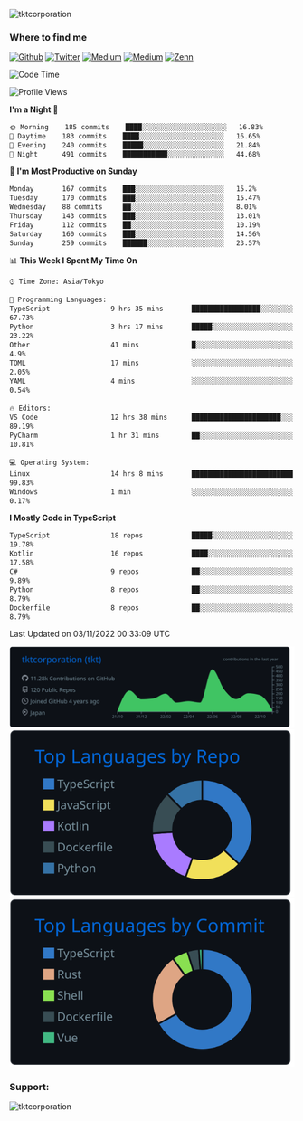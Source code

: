 <p align="left"> <img src="https://komarev.com/ghpvc/?username=tktcorporation&label=Profile%20views&color=0e75b6&style=flat" alt="tktcorporation" /> </p>

<h3>Where to find me</h3>
<p>
<a href="https://github.com/tktcorporation" target="_blank"><img alt="Github" src="https://img.shields.io/badge/GitHub-%2312100E.svg?&style=for-the-badge&logo=Github&logoColor=white" /></a>
<a href="https://twitter.com/tktcorporation" target="_blank"><img alt="Twitter" src="https://img.shields.io/badge/twitter-%231DA1F2.svg?&style=for-the-badge&logo=twitter&logoColor=white" /></a>
<a href="https://www.linkedin.com/in/tktcorporation" target="_blank"><img alt="Medium" src="https://img.shields.io/badge/linkdin-0a66c2.svg?&style=for-the-badge&logo=linkedin&logoColor=white" /></a>
<a href="https://qiita.com/tktcorporation" target="_blank"><img alt="Medium" src="https://img.shields.io/badge/qiita-55C500.svg?&style=for-the-badge&logo=qiita&logoColor=white" /></a>
<a href="https://zenn.dev/tktcorporation" target="_blank"><img alt="Zenn" src="https://img.shields.io/badge/Zenn-3EA8FF.svg?&style=for-the-badge&logo=Zenn&logoColor=white" /></a>
</p>
  
<!--START_SECTION:waka-->
![Code Time](http://img.shields.io/badge/Code%20Time-698%20hrs%2055%20mins-blue)

![Profile Views](http://img.shields.io/badge/Profile%20Views-13-blue)

**I'm a Night 🦉** 

```text
🌞 Morning    185 commits    ████░░░░░░░░░░░░░░░░░░░░░   16.83% 
🌆 Daytime    183 commits    ████░░░░░░░░░░░░░░░░░░░░░   16.65% 
🌃 Evening    240 commits    █████░░░░░░░░░░░░░░░░░░░░   21.84% 
🌙 Night      491 commits    ███████████░░░░░░░░░░░░░░   44.68%

```
📅 **I'm Most Productive on Sunday** 

```text
Monday       167 commits    ███░░░░░░░░░░░░░░░░░░░░░░   15.2% 
Tuesday      170 commits    ███░░░░░░░░░░░░░░░░░░░░░░   15.47% 
Wednesday    88 commits     ██░░░░░░░░░░░░░░░░░░░░░░░   8.01% 
Thursday     143 commits    ███░░░░░░░░░░░░░░░░░░░░░░   13.01% 
Friday       112 commits    ██░░░░░░░░░░░░░░░░░░░░░░░   10.19% 
Saturday     160 commits    ███░░░░░░░░░░░░░░░░░░░░░░   14.56% 
Sunday       259 commits    ██████░░░░░░░░░░░░░░░░░░░   23.57%

```


📊 **This Week I Spent My Time On** 

```text
⌚︎ Time Zone: Asia/Tokyo

💬 Programming Languages: 
TypeScript               9 hrs 35 mins       █████████████████░░░░░░░░   67.73% 
Python                   3 hrs 17 mins       █████░░░░░░░░░░░░░░░░░░░░   23.22% 
Other                    41 mins             █░░░░░░░░░░░░░░░░░░░░░░░░   4.9% 
TOML                     17 mins             ░░░░░░░░░░░░░░░░░░░░░░░░░   2.05% 
YAML                     4 mins              ░░░░░░░░░░░░░░░░░░░░░░░░░   0.54%

🔥 Editors: 
VS Code                  12 hrs 38 mins      ██████████████████████░░░   89.19% 
PyCharm                  1 hr 31 mins        ██░░░░░░░░░░░░░░░░░░░░░░░   10.81%

💻 Operating System: 
Linux                    14 hrs 8 mins       █████████████████████████   99.83% 
Windows                  1 min               ░░░░░░░░░░░░░░░░░░░░░░░░░   0.17%

```

**I Mostly Code in TypeScript** 

```text
TypeScript               18 repos            █████░░░░░░░░░░░░░░░░░░░░   19.78% 
Kotlin                   16 repos            ████░░░░░░░░░░░░░░░░░░░░░   17.58% 
C#                       9 repos             ██░░░░░░░░░░░░░░░░░░░░░░░   9.89% 
Python                   8 repos             ██░░░░░░░░░░░░░░░░░░░░░░░   8.79% 
Dockerfile               8 repos             ██░░░░░░░░░░░░░░░░░░░░░░░   8.79%

```



 Last Updated on 03/11/2022 00:33:09 UTC
<!--END_SECTION:waka-->

[![](https://raw.githubusercontent.com/tktcorporation/tktcorporation/master/profile-summary-card-output/github_dark/0-profile-details.svg)](https://github.com/vn7n24fzkq/github-profile-summary-cards)
[![](https://raw.githubusercontent.com/tktcorporation/tktcorporation/master/profile-summary-card-output/github_dark/1-repos-per-language.svg)](https://github.com/vn7n24fzkq/github-profile-summary-cards) [![](https://raw.githubusercontent.com/tktcorporation/tktcorporation/master/profile-summary-card-output/github_dark/2-most-commit-language.svg)](https://github.com/vn7n24fzkq/github-profile-summary-cards)

<h3 align="left">Support:</h3>
<p><a href="https://www.buymeacoffee.com/tktcorporation"> <img align="left" src="https://cdn.buymeacoffee.com/buttons/v2/default-yellow.png" height="50" width="210" alt="tktcorporation" /></a></p><br><br>
